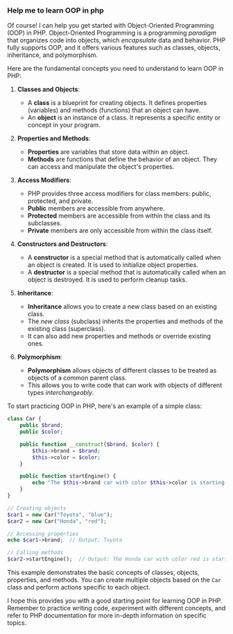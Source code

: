 ### Help me to learn OOP in php

Of course! I can help you get started with Object-Oriented Programming (OOP) in PHP. Object-Oriented Programming is a programming *paradigm* that organizes code into objects, which *encapsulate* data and behavior. PHP fully supports OOP, and it offers various features such as classes, objects, inheritance, and polymorphism.

Here are the fundamental concepts you need to understand to learn OOP in PHP:

1. **Classes and Objects**:
   - A **class** is a blueprint for creating objects. It defines properties (variables) and methods (functions) that an object can have.
   - An **object** is an instance of a class. It represents a specific entity or concept in your program.

2. **Properties and Methods**:
   - **Properties** are variables that store data within an object.
   - **Methods** are functions that define the behavior of an object. They can access and manipulate the object's properties.

3. **Access Modifiers**:
   - PHP provides three access modifiers for class members: public, protected, and private.
   - **Public** members are accessible from anywhere.
   - **Protected** members are accessible from within the class and its subclasses.
   - **Private** members are only accessible from within the class itself.

4. **Constructors and Destructors**:
   - A **constructor** is a special method that is automatically called when an object is created. It is used to initialize object properties.
   - A **destructor** is a special method that is automatically called when an object is destroyed. It is used to perform cleanup tasks.

5. **Inheritance**:
   - **Inheritance** allows you to create a new class based on an existing class.
   - The *new class* (subclass) inherits the properties and methods of the existing class (superclass).
   - It can also add new properties and methods or override existing ones.

6. **Polymorphism**:
   - **Polymorphism** allows objects of different classes to be treated as objects of a common parent class.
   - This allows you to write code that can work with objects of different types *interchangeably*.

To start practicing OOP in PHP, here's an example of a simple class:

```php
class Car {
    public $brand;
    public $color;

    public function __construct($brand, $color) {
        $this->brand = $brand;
        $this->color = $color;
    }

    public function startEngine() {
        echo "The $this->brand car with color $this->color is starting the engine.";
    }
}

// Creating objects
$car1 = new Car("Toyota", "blue");
$car2 = new Car("Honda", "red");

// Accessing properties
echo $car1->brand;  // Output: Toyota

// Calling methods
$car2->startEngine();  // Output: The Honda car with color red is starting the engine.
```
This example demonstrates the basic concepts of classes, objects, properties, and methods. You can create multiple objects based on the `Car` class and perform actions specific to each object.

I hope this provides you with a good starting point for learning OOP in PHP. Remember to practice writing code, experiment with different concepts, and refer to PHP documentation for more in-depth information on specific topics.